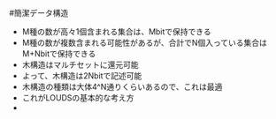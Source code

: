 #簡潔データ構造

- M種の数が高々1個含まれる集合は、Mbitで保持できる
- M種の数が複数含まれる可能性があるが、合計でN個入っている集合はM+Nbitで保持できる
- 木構造はマルチセットに還元可能
- よって、木構造は2Nbitで記述可能
- 木構造の種類は大体4^N通りくらいあるので、これは最適
- これがLOUDSの基本的な考え方
- 
